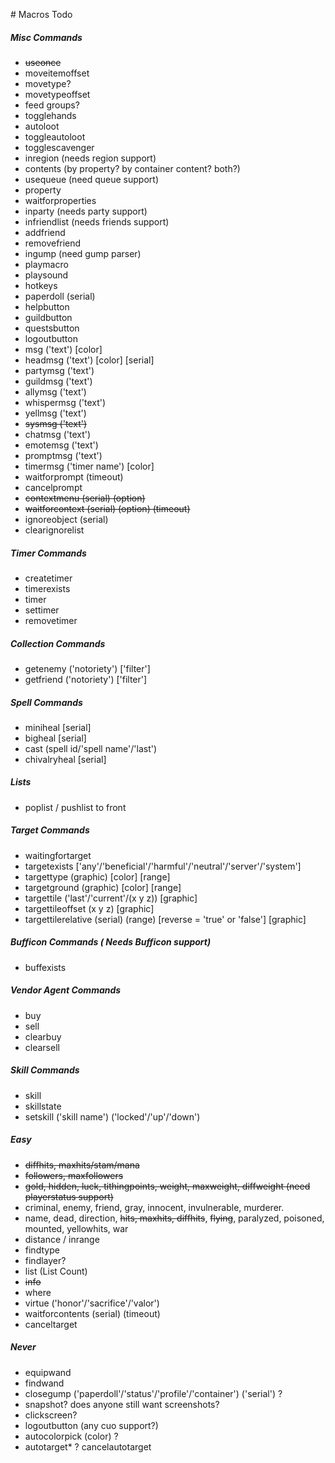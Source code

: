 ﻿﻿﻿﻿﻿﻿﻿﻿﻿﻿﻿﻿﻿﻿﻿﻿﻿﻿﻿﻿﻿﻿﻿﻿﻿﻿﻿﻿﻿﻿﻿﻿﻿﻿﻿﻿﻿﻿# Macros Todo##### Misc Commands- ~~useonce~~- moveitemoffset- movetype?- movetypeoffset- feed groups?- togglehands- autoloot- toggleautoloot- togglescavenger- inregion (needs region support)- contents (by property? by container content? both?)- usequeue (need queue support)- property- waitforproperties- inparty (needs party support)- infriendlist (needs friends support)- addfriend- removefriend- ingump (need gump parser)- playmacro- playsound- hotkeys- paperdoll (serial)- helpbutton- guildbutton- questsbutton- logoutbutton- msg ('text') [color]- headmsg ('text') [color] [serial]- partymsg ('text')- guildmsg ('text')- allymsg ('text')- whispermsg ('text')- yellmsg ('text')- ~~sysmsg ('text')~~- chatmsg ('text')- emotemsg ('text')- promptmsg ('text')- timermsg ('timer name') [color]- waitforprompt (timeout)- cancelprompt- ~~contextmenu (serial) (option)~~- ~~waitforcontext (serial) (option) (timeout)~~- ignoreobject (serial)- clearignorelist##### Timer Commands- createtimer- timerexists- timer- settimer- removetimer##### Collection Commands- getenemy ('notoriety') ['filter']- getfriend ('notoriety') ['filter']##### Spell Commands- miniheal [serial]- bigheal [serial]- cast (spell id/'spell name'/'last')- chivalryheal [serial]##### Lists- poplist / pushlist to front##### Target Commands- waitingfortarget- targetexists ['any'/'beneficial'/'harmful'/'neutral'/'server'/'system']- targettype (graphic) [color] [range]- targetground (graphic) [color] [range]- targettile ('last'/'current'/(x y z)) [graphic]- targettileoffset (x y z) [graphic]- targettilerelative (serial) (range) [reverse = 'true' or 'false'] [graphic]##### Bufficon Commands ( Needs Bufficon support)- buffexists##### Vendor Agent Commands- buy- sell- clearbuy- clearsell##### Skill Commands- skill- skillstate- setskill ('skill name') ('locked'/'up'/'down')##### Easy- ~~diffhits, maxhits/stam/mana~~- ~~followers, maxfollowers~~- ~~gold, hidden, luck, tithingpoints, weight, maxweight, diffweight (need playerstatus support)~~- criminal, enemy, friend, gray, innocent, invulnerable, murderer.- name, dead, direction, ~~hits, maxhits, diffhits~~, ~~flying~~, paralyzed, poisoned, mounted, yellowhits, war- distance / inrange- findtype- findlayer?- list (List Count)- ~~info~~- where- virtue ('honor'/'sacrifice'/'valor')- waitforcontents (serial) (timeout)- canceltarget##### Never- equipwand- findwand- closegump ('paperdoll'/'status'/'profile'/'container') ('serial') ?- snapshot? does anyone still want screenshots?- clickscreen?- logoutbutton (any cuo support?)- autocolorpick (color) ?- autotarget* ? cancelautotarget